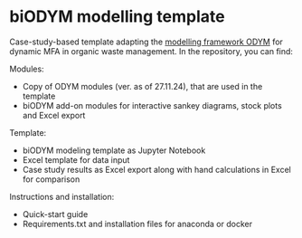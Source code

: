 # biODYM modelling template
Case-study-based template adapting the [modelling framework ODYM](https://github.com/IndEcol/ODYM) for dynamic MFA in organic waste management. In the repository, you can find:


Modules:
- Copy of ODYM modules (ver. as of 27.11.24), that are used in the template
- biODYM add-on modules for interactive sankey diagrams, stock plots and Excel export

Template:
- biODYM modeling template as Jupyter Notebook
- Excel template for data input
- Case study results as Excel export along with hand calculations in Excel for comparison

Instructions and installation:
- Quick-start guide
- Requirements.txt and installation files for anaconda or docker

  

